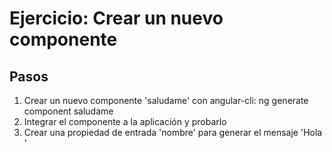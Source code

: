 # Ejercicio: Crear un nuevo componente

## Pasos
1. Crear un nuevo componente 'saludame' con angular-cli: ng generate component saludame
2. Integrar el componente a la aplicación y probarlo
3. Crear una propiedad de entrada 'nombre' para generar el mensaje 'Hola <nombre>'

